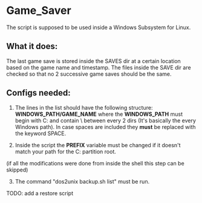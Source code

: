 # Game_Saver

The script is supposed to be used inside a Windows Subsystem for Linux.

## What it does:

The last game save is stored inside the SAVES dir at a certain location based on the game name and timestamp.
The files inside the SAVE dir are checked so that no 2 successive game saves should be the same.

## Configs needed:

1. The lines in the list should have the following structure:  **WINDOWS_PATH/GAME_NAME**
where the **WINDOWS_PATH** must begin with C: and contain \ between every 2 dirs (It's basically the every Windows path).
In case spaces are included they **must** be replaced with the keyword SPACE.

2. Inside the script the **PREFIX** variable must be changed if it doesn't match your path for the C: partition root.

(if all the modifications were done from inside the shell this step can be skipped)

3. The command "dos2unix backup.sh list" must be run.


TODO: add a restore script
